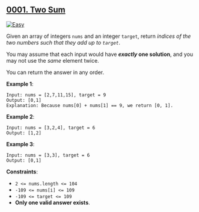 ## [0001. Two Sum](https://leetcode.com/problems/two-sum/description/)

[![Easy](https://img.shields.io/badge/Easy-4eb247)](https://leetcode.com/problemset/?difficulty=EASY)

Given an array of integers `nums` and an integer `target`, return _indices of the two numbers such that they add up to `target`_.

You may assume that each input would have **_exactly_ one solution**, and you may not use the _same_ element twice.

You can return the answer in any order.

**Example 1**:

```
Input: nums = [2,7,11,15], target = 9
Output: [0,1]
Explanation: Because nums[0] + nums[1] == 9, we return [0, 1].
```

**Example 2**:

```
Input: nums = [3,2,4], target = 6
Output: [1,2]
```

**Example 3**:

```
Input: nums = [3,3], target = 6
Output: [0,1]
```

**Constraints**:

- `2 <= nums.length <= 104`
- `-109 <= nums[i] <= 109`
- `-109 <= target <= 109`
- **Only one valid answer exists**.
